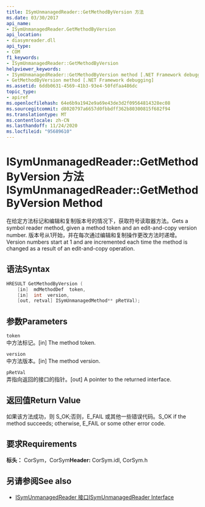 ```yaml
---
title: ISymUnmanagedReader::GetMethodByVersion 方法
ms.date: 03/30/2017
api_name:
- ISymUnmanagedReader.GetMethodByVersion
api_location:
- diasymreader.dll
api_type:
- COM
f1_keywords:
- ISymUnmanagedReader::GetMethodByVersion
helpviewer_keywords:
- ISymUnmanagedReader::GetMethodByVersion method [.NET Framework debugging]
- GetMethodByVersion method [.NET Framework debugging]
ms.assetid: 6ddb0631-4569-41b3-93e4-50fdfaa486dc
topic_type:
- apiref
ms.openlocfilehash: 64e6b9a1942e9a69e43de3d2f09564814328ec08
ms.sourcegitcommit: d8020797a6657d0fbbdff362b80300815f682f94
ms.translationtype: MT
ms.contentlocale: zh-CN
ms.lasthandoff: 11/24/2020
ms.locfileid: "95689610"
---
```

# <a name="isymunmanagedreadergetmethodbyversion-method"></a><span data-ttu-id="ecf32-102">ISymUnmanagedReader::GetMethodByVersion 方法</span><span class="sxs-lookup"><span data-stu-id="ecf32-102">ISymUnmanagedReader::GetMethodByVersion Method</span></span>

<span data-ttu-id="ecf32-103">在给定方法标记和编辑和复制版本号的情况下，获取符号读取器方法。</span><span class="sxs-lookup"><span data-stu-id="ecf32-103">Gets a symbol reader method, given a method token and an edit-and-copy version number.</span></span> <span data-ttu-id="ecf32-104">版本号从1开始，并在每次通过编辑和复制操作更改方法时递增。</span><span class="sxs-lookup"><span data-stu-id="ecf32-104">Version numbers start at 1 and are incremented each time the method is changed as a result of an edit-and-copy operation.</span></span>  
  
## <a name="syntax"></a><span data-ttu-id="ecf32-105">语法</span><span class="sxs-lookup"><span data-stu-id="ecf32-105">Syntax</span></span>  
  
```cpp  
HRESULT GetMethodByVersion (  
    [in]  mdMethodDef  token,  
    [in]  int  version,  
    [out, retval] ISymUnmanagedMethod** pRetVal);  
```  
  
## <a name="parameters"></a><span data-ttu-id="ecf32-106">参数</span><span class="sxs-lookup"><span data-stu-id="ecf32-106">Parameters</span></span>  

 `token`  
 <span data-ttu-id="ecf32-107">中方法标记。</span><span class="sxs-lookup"><span data-stu-id="ecf32-107">[in] The method token.</span></span>  
  
 `version`  
 <span data-ttu-id="ecf32-108">中方法版本。</span><span class="sxs-lookup"><span data-stu-id="ecf32-108">[in] The method version.</span></span>  
  
 `pRetVal`  
 <span data-ttu-id="ecf32-109">弄指向返回的接口的指针。</span><span class="sxs-lookup"><span data-stu-id="ecf32-109">[out] A pointer to the returned interface.</span></span>  
  
## <a name="return-value"></a><span data-ttu-id="ecf32-110">返回值</span><span class="sxs-lookup"><span data-stu-id="ecf32-110">Return Value</span></span>  

 <span data-ttu-id="ecf32-111">如果该方法成功，则 S_OK;否则，E_FAIL 或其他一些错误代码。</span><span class="sxs-lookup"><span data-stu-id="ecf32-111">S_OK if the method succeeds; otherwise, E_FAIL or some other error code.</span></span>  
  
## <a name="requirements"></a><span data-ttu-id="ecf32-112">要求</span><span class="sxs-lookup"><span data-stu-id="ecf32-112">Requirements</span></span>  

 <span data-ttu-id="ecf32-113">**标头：** CorSym，CorSym</span><span class="sxs-lookup"><span data-stu-id="ecf32-113">**Header:** CorSym.idl, CorSym.h</span></span>  
  
## <a name="see-also"></a><span data-ttu-id="ecf32-114">另请参阅</span><span class="sxs-lookup"><span data-stu-id="ecf32-114">See also</span></span>

- [<span data-ttu-id="ecf32-115">ISymUnmanagedReader 接口</span><span class="sxs-lookup"><span data-stu-id="ecf32-115">ISymUnmanagedReader Interface</span></span>](isymunmanagedreader-interface.md)

